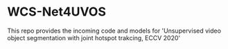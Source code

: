 # WCS-Net4UVOS
This repo provides the incoming code and models for 'Unsupervised video object segmentation with joint hotspot trakcing, ECCV 2020' 
